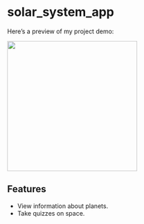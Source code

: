 # solar_system_app

Here’s a preview of my project demo:

<img src="https://github.com/ilyesaouak/app_solaire_arabic/blob/master/assets/solarapp.gif" width="300" />

## Features
- View information about planets.
- Take quizzes on space.
